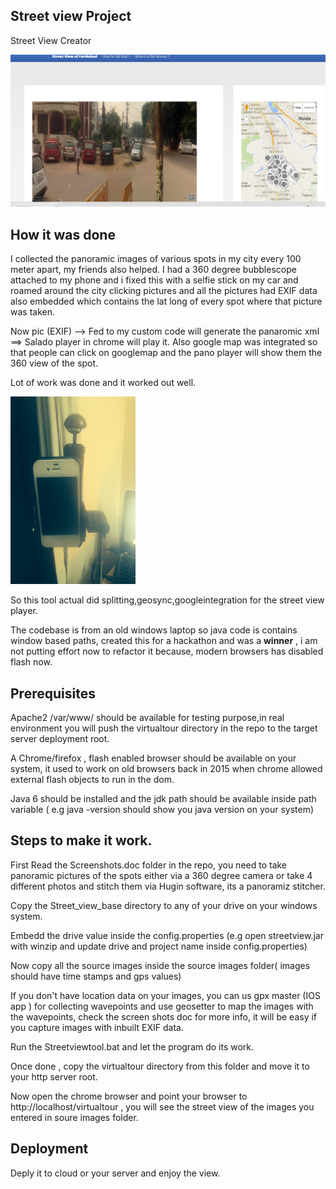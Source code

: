 ## Street view Project

Street View Creator 

![Front](https://github.com/bhishekarora/streetview/blob/master/Street_View_Base/virtualtour/images/streetview.PNG)

## How it was done

I collected the panoramic images of various spots in  my city every 100 meter apart, my friends also helped.
I had a 360 degree bubblescope attached to my phone and i fixed  this with a selfie stick on my car and roamed 
around the city clicking pictures and all the pictures had EXIF data also embedded which contains the lat long of 
every spot where that picture was taken.

Now  pic (EXIF) --> Fed to my custom code will generate the panaromic  xml ==> Salado player in chrome will play it.
Also google map was integrated so that people can click on googlemap and the pano player will show them the 360 view
of the spot.

Lot of work was done and it worked out well.



<img src="https://github.com/bhishekarora/streetview/blob/master/Street_View_Base/virtualtour/images/bubblescope.jpg" width="200" height="300px">

So this tool actual did  splitting,geosync,googleintegration for the street view player.

The codebase is from an old windows laptop so java code is contains window based paths, created this for a hackathon and was 
a **winner** , i am not putting effort now to refactor it because, modern browsers has disabled flash now.


## Prerequisites



Apache2 /var/www/ should be available for testing purpose,in real environment you will push the virtualtour directory in the repo to the target server deployment root.

A Chrome/firefox , flash enabled browser should be available on your system, it used to work on old browsers back in 2015 when chrome allowed external flash objects to run in the dom.

Java 6 should be installed and the jdk path should be available inside path variable ( e.g java -version should show you java version on your system)


## Steps to make it work.

First Read the Screenshots.doc folder in the repo, you need to take panoramic pictures of the spots either via a 360 degree
camera or take 4 different photos and stitch them via Hugin software, its a panoramiz stitcher.


Copy the Street_view_base directory to any of your drive on your windows system.

Embedd the drive value inside the config.properties (e.g open streetview.jar with winzip and update drive and project name inside config.properties)

Now copy all the source images inside the source images folder( images should have time stamps and gps values)

If you don't have location data on your images, you can us gpx master (IOS app ) for collecting wavepoints and use geosetter to map the images with the wavepoints, check the screen shots doc for more info, it will be easy if you capture images with inbuilt EXIF data.

Run the Streetviewtool.bat and let the program do its work.

Once done , copy the virtualtour directory from this folder and move it to your http server root.

Now open the chrome browser and point your browser to http://localhost/virtualtour , you will see the street view of the images you entered in soure images folder.

## Deployment

Deply it to cloud or your server and enjoy the view.



